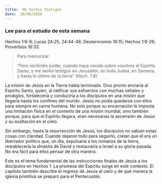 ```yaml
---
title:  Me Seréis Testigos
date:  30/06/2018
---
```


### Lee para el estudio de esta semana
Hechos 1:6-8; Lucas 24:25; 24:44-48; Deuteronomio 19:15; Hechos 1:9-26; Proverbios 16:33.

> <p>Para memorizar</p>
> “Pero recibiréis poder, cuando haya venido sobre vosotros el Espíritu Santo, y me seréis testigos en Jerusalén, en toda Judea, en Samaria, y hasta lo último de la tierra” (Hech. 1:8).

La misión de Jesús en la Tierra había terminado. Dios pronto enviaría al Espíritu Santo, quien, al ratificar sus esfuerzos con muchas señales y prodigios, fortalecería y conduciría a los discípulos en una misión que llegaría hasta los confines del mundo. Jesús no podía quedarse con ellos para siempre en carne humana. No solo porque su encarnación le imponía una limitación física en el contexto de una misión mundial, sino también porque, para que el Espíritu llegara, eran necesarias la ascensión de Jesús y su exaltación en el cielo.

Sin embargo, hasta la resurrección de Jesús, los discípulos no sabían estas cosas con claridad. Cuando dejaron todo para seguirlo, creían que él era un libertador político que, un día, expulsaría a los romanos de la tierra, restablecería la dinastía de David y restauraría a Israel a su gloria pasada. No era fácil para ellos pensar de otra manera.

Este es el tema fundamental de las instrucciones finales de Jesús a los discípulos en Hechos 1. La promesa del Espíritu surge en este contexto. El capítulo también describe el regreso de Jesús al cielo y de qué manera la iglesia primitiva se preparó para el Pentecostés.